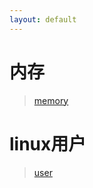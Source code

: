 ```yaml
---
layout: default
---
```



# 内存

> [memory](./memory.html)

# linux用户

> [user](../linux/user.html)


